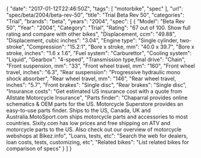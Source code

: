 {
    "date": "2017-01-12T22:46:50Z",
    "tags": [
        "motorbike",
        "spec"
    ],
    "url": "spec\/beta\/2004\/beta-rev-50",
    "title": "Trial Beta Rev 50",
    "categories": "Trial",
    "brands": "beta",
    "years": "2004",
    "spec": [
        {
            "Model": "Beta Rev 50",
            "Year": "2004",
            "Category": "Trial",
            "Rating": "67 out of 100. Show full rating and compare with other bikes",
            "Displacement, ccm": "49.88",
            "Displacement, cubic inches": "3.04",
            "Engine type": "Single cylinder, two-stroke",
            "Compression": "15.2:1",
            "Bore x stroke, mm": "40.0 x 39.7",
            "Bore x stroke, inches": "1.6 x 1.6",
            "Fuel system": "Carburettor",
            "Cooling system": "Liquid",
            "Gearbox": "4-speed",
            "Transmission type,final drive": "Chain",
            "Front suspension, mm": "33",
            "Front wheel travel, mm": "160",
            "Front wheel travel, inches": "6.3",
            "Rear suspension": "Progressive hydraulic mono shock absorber",
            "Rear wheel travel, mm": "146",
            "Rear wheel travel, inches": "5.7",
            "Front brakes": "Single disc",
            "Rear brakes": "Single disc",
            "Insurance costs": "Get estimated US insurance cost with a quote from Allstate Motorcycle Insurance",
            "Parts finder": "Chaparral provides online schematics & OEM parts for the US.   Motorcycle Superstore provides an easy-to-use parts finder. Ships to the US, Canada, UK and Australia.MotoSport.com ships motorcycle parts and accessories to most countries.    Sixity.com has low prices and free shipping on ATV and motorcycle parts to the US. Also check out our overview of motorcycle webshops at Bikez.info",
            "Loans, tests, etc": "Search the web for dealers, loan costs, tests, customizing, etc",
            "Related bikes": "List related bikes for comparison of specs"
        }
    ]
}